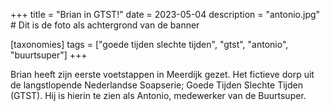 +++
title = "Brian in GTST!"
date = 2023-05-04
description = "antonio.jpg" # Dit is de foto als achtergrond van de banner

[taxonomies]
tags = ["goede tijden slechte tijden", "gtst", "antonio", "buurtsuper"]
+++

Brian heeft zijn eerste voetstappen in Meerdijk gezet. Het fictieve dorp uit de langstlopende Nederlandse Soapserie; Goede Tijden Slechte Tijden (GTST). Hij is hierin te zien als Antonio, medewerker van de Buurtsuper.
